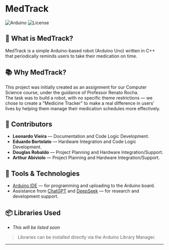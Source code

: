 # MedTrack
![Arduino](https://img.shields.io/badge/Platform-Arduino-green?style=flat-square&logo=arduino)
![License](https://img.shields.io/badge/License-MIT-blue?style=flat-square)


## 🤔 What is MedTrack?
MedTrack is a simple Arduino-based robot (Arduino Uno) written in C++ that periodically reminds users to take their medication on time.

## 📚 Why MedTrack?
This project was initially created as an assignment for our Computer Science course, under the guidance of Professor Renato Rocha.  
The task was to build a robot, with no specific theme restrictions — we chose to create a "Medicine Tracker" to make a real difference in users' lives by helping them manage their medication schedules more effectively.

## 👥 Contributors
- **Leonardo Vieira** — Documentation and Code Logic Development.
- **Eduardo Bortolato** — Hardware Integration and Code Logic Development.
- **Douglas Robaldo** — Project Planning and Hardware Integration/Support.
- **Arthur Abiviolo** — Project Planning and Hardware Integration/Support.

## 🔧 Tools & Technologies
- [Arduino IDE](https://www.arduino.cc/software) — for programming and uploading to the Arduino board.
- Assistance from [ChatGPT](https://chatgpt.com) and [DeepSeek](https://www.deepseek.com) — for research and development support.

## 📦 Libraries Used
- *This will be listed soon*

> Libraries can be installed directly via the Arduino Library Manager.

---
